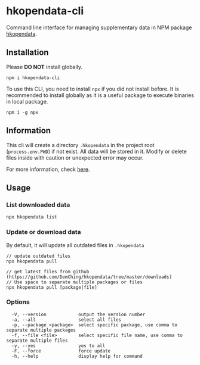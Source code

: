 # hkopendata-cli
Command line interface for managing supplementary data in NPM package [hkopendata](https://github.com/DemChing/hkopendata).

## Installation
Please __DO NOT__ install globally.
```
npm i hkopendata-cli
```

To use this CLI, you need to install `npx` if you did not install before. It is recommended to install globally as it is a useful package to execute binaries in local package.
```
npm i -g npx
```

## Information
This cli will create a directory `.hkopendata` in the project root (`process.env.PWD`) if not exist. All data will be stored in it. Modify or delete files inside with caution or unexpected error may occur.

For more information, check [here](https://github.com/DemChing/hkopendata/tree/master/downloads#readme).

## Usage
### List downloaded data
```
npx hkopendata list
```

### Update or download data
By default, it will update all outdated files in `.hkopendata`
```
// update outdated files
npx hkopendata pull

// get latest files from github (https://github.com/DemChing/hkopendata/tree/master/downloads)
// Use space to separate multiple packages or files
npx hkopendata pull [package|file]
```

### Options
```
  -V, --version            output the version number
  -a, --all                select all files
  -p, --package <package>  select specific package, use comma to separate multiple packages
  -f, --file <file>        select specific file name, use comma to separate multiple files
  -y, --yes                yes to all
  -F, --force              force update
  -h, --help               display help for command
```